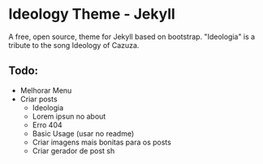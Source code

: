 # Ideology Theme - Jekyll
A free, open source, theme for Jekyll based on bootstrap.
"Ideologia" is a tribute to the song Ideology of Cazuza.

## Todo:
- Melhorar Menu
- Criar posts
	- Ideologia
	- Lorem ipsun no about
	- Erro 404
	- Basic Usage (usar no readme)
	- Criar imagens mais bonitas para os posts
	- Criar gerador de post sh